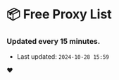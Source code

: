 # :package: Free Proxy List
### Updated every 15 minutes.

- Last updated: `2024-10-28 15:59`

:heart:
